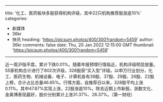 
---
title: '化工、医药板块多股获得机构评级，其中22只机构推荐股涨逾10%'
categories: 
 - 新媒体
 - 36kr
 - 快讯
headimg: 'https://picsum.photos/400/300?random=5459'
author: 36kr
comments: false
date: Thu, 20 Jan 2022 12:15:00 GMT
thumbnail: 'https://picsum.photos/400/300?random=5459'
---

<div>   
近一周沪指平盘，累计下跌0.01%。随着年报预增行情临近，机构评级明显放量。55家机构合计进行了802次评级，328股获“买入型”评级。以申万行业划分，化工、医药生物、机械设备、电子、计算机各有39股、37股、29股、26股、22股上榜，合计占比总量46.65%。行情方面，自推荐日以来，328股平均上涨0.11%。其中47.87%实现上涨，22股涨逾10%。除去近期上市新股，浙数文化、金奥博表现最好，股价分别累计上涨31.37%、26.37%。（第一财经）  
</div>
            